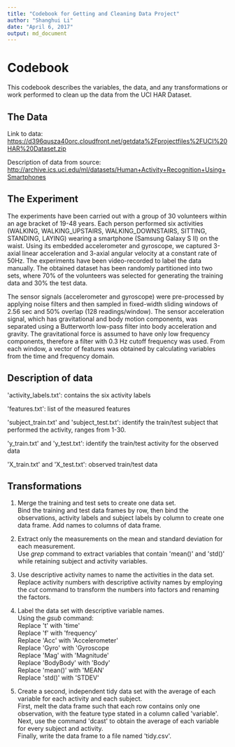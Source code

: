 ```yaml
---
title: "Codebook for Getting and Cleaning Data Project"
author: "Shanghui Li"
date: "April 6, 2017"
output: md_document
---
```


# Codebook

This codebook describes the variables, the data, and any transformations or work performed to clean up the data from the UCI HAR Dataset.

## The Data

Link to data:
https://d396qusza40orc.cloudfront.net/getdata%2Fprojectfiles%2FUCI%20HAR%20Dataset.zip

Description of data from source:
http://archive.ics.uci.edu/ml/datasets/Human+Activity+Recognition+Using+Smartphones

## The Experiment

The experiments have been carried out with a group of 30 volunteers within an age bracket of 19-48 years. Each person performed six activities (WALKING, WALKING_UPSTAIRS, WALKING_DOWNSTAIRS, SITTING, STANDING, LAYING) wearing a smartphone (Samsung Galaxy S II) on the waist. Using its embedded accelerometer and gyroscope, we captured 3-axial linear acceleration and 3-axial angular velocity at a constant rate of 50Hz. The experiments have been video-recorded to label the data manually. The obtained dataset has been randomly partitioned into two sets, where 70% of the volunteers was selected for generating the training data and 30% the test data. 

The sensor signals (accelerometer and gyroscope) were pre-processed by applying noise filters and then sampled in fixed-width sliding windows of 2.56 sec and 50% overlap (128 readings/window). The sensor acceleration signal, which has gravitational and body motion components, was separated using a Butterworth low-pass filter into body acceleration and gravity. The gravitational force is assumed to have only low frequency components, therefore a filter with 0.3 Hz cutoff frequency was used. From each window, a vector of features was obtained by calculating variables from the time and frequency domain. 

## Description of data

'activity_labels.txt': contains the six activity labels 

'features.txt': list of the measured features 

'subject_train.txt' and 'subject_test.txt': identify the train/test subject that performed the activity, ranges from 1-30. 

'y_train.txt' and 'y_test.txt': identify the train/test activity for the observed data 

'X_train.txt' and 'X_test.txt': observed train/test data

## Transformations

1. Merge the training and test sets to create one data set.  
Bind the training and test data frames by row, then bind the observations, activity labels and subject labels by column to create one data frame. Add names to columns of data frame.

2. Extract only the measurements on the mean and standard deviation for each measurement.  
Use *grep* command to extract variables that contain 'mean()' and 'std()' while retaining subject and activity variables.

3. Use descriptive activity names to name the activities in the data set.  
Replace activity numbers with descriptive activity names by employing the *cut* command to transform the numbers into factors and renaming the factors.

4. Label the data set with descriptive variable names.  
Using the *gsub* command:  
Replace 't' with 'time'  
Replace 'f' with 'frequency'  
Replace 'Acc' with 'Accelerometer'  
Replace 'Gyro' with 'Gyroscope  
Replace 'Mag' with 'Magnitude'  
Replace 'BodyBody' with 'Body'  
Replace 'mean()' with 'MEAN'  
Replace 'std()' with 'STDEV'

5. Create a second, independent tidy data set with the average of each variable for each activity and each subject.  
First, melt the data frame such that each row contains only one observation, with the feature type stated in a column called 'variable'.  
Next, use the command 'dcast' to obtain the average of each variable for every subject and activity.  
Finally, write the data frame to a file named 'tidy.csv'.
